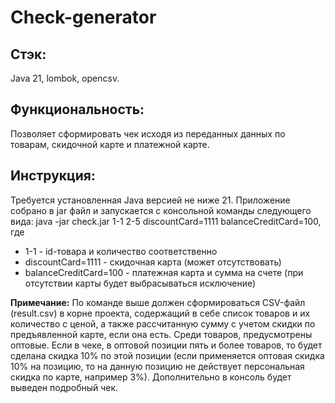# Check-generator
## Стэк:
Java 21, lombok, opencsv.
## Функциональность:
Позволяет сформировать чек исходя из переданных данных по товарам, скидочной карте и платежной карте.<br />

## Инструкция:
Требуется установленная Java версией не ниже 21.
Приложение собрано в jar файл и запускается с консольной команды следующего вида:
java -jar check.jar 1-1 2-5 discountCard=1111 balanceCreditCard=100, где
- 1-1 - id-товара и количество соответственно
- discountCard=1111 - скидочная карта (может отсутствовать)
- balanceCreditCard=100 - платежная карта и сумма на счете (при отсутствии карты будет выбрасываться исключение)

**Примечание:** По команде выше должен сформироваться CSV-файл (result.csv) в корне проекта, содержащий в себе список товаров и их количество с ценой, а также рассчитанную сумму с учетом скидки по предъявленной карте, если она есть.
Среди товаров, предусмотрены оптовые. Если в чеке, в оптовой позиции пять и более товаров, то будет сделана скидка 10% по этой позиции (если применяется оптовая скидка 10% на позицию, то на данную позицию не действует персональная скидка по карте, например 3%).
Дополнительно в консоль будет выведен подробный чек.